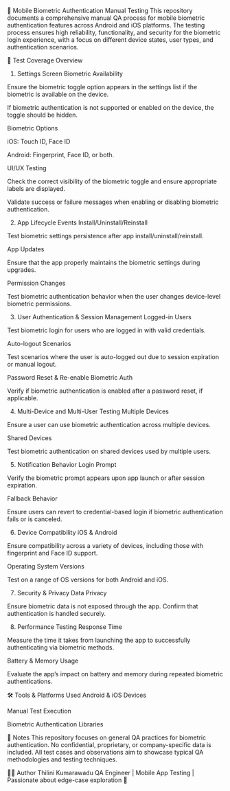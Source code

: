 📲 Mobile Biometric Authentication Manual Testing
This repository documents a comprehensive manual QA process for mobile biometric authentication features across Android and iOS platforms. The testing process ensures high reliability, functionality, and security for the biometric login experience, with a focus on different device states, user types, and authentication scenarios.

🧪 Test Coverage Overview
1. Settings Screen
Biometric Availability

Ensure the biometric toggle option appears in the settings list if the biometric is available on the device.

If biometric authentication is not supported or enabled on the device, the toggle should be hidden.

Biometric Options

iOS: Touch ID, Face ID

Android: Fingerprint, Face ID, or both.

UI/UX Testing

Check the correct visibility of the biometric toggle and ensure appropriate labels are displayed.

Validate success or failure messages when enabling or disabling biometric authentication.

2. App Lifecycle Events
Install/Uninstall/Reinstall

Test biometric settings persistence after app install/uninstall/reinstall.

App Updates

Ensure that the app properly maintains the biometric settings during upgrades.

Permission Changes

Test biometric authentication behavior when the user changes device-level biometric permissions.

3. User Authentication & Session Management
Logged-in Users

Test biometric login for users who are logged in with valid credentials.

Auto-logout Scenarios

Test scenarios where the user is auto-logged out due to session expiration or manual logout.

Password Reset & Re-enable Biometric Auth

Verify if biometric authentication is enabled after a password reset, if applicable.

4. Multi-Device and Multi-User Testing
Multiple Devices

Ensure a user can use biometric authentication across multiple devices.

Shared Devices

Test biometric authentication on shared devices used by multiple users.

5. Notification Behavior
Login Prompt

Verify the biometric prompt appears upon app launch or after session expiration.

Fallback Behavior

Ensure users can revert to credential-based login if biometric authentication fails or is canceled.

6. Device Compatibility
iOS & Android

Ensure compatibility across a variety of devices, including those with fingerprint and Face ID support.

Operating System Versions

Test on a range of OS versions for both Android and iOS.

7. Security & Privacy
Data Privacy

Ensure biometric data is not exposed through the app. Confirm that authentication is handled securely.

8. Performance Testing
Response Time

Measure the time it takes from launching the app to successfully authenticating via biometric methods.

Battery & Memory Usage

Evaluate the app’s impact on battery and memory during repeated biometric authentications.

🛠️ Tools & Platforms Used
Android & iOS Devices

Manual Test Execution

Biometric Authentication Libraries

📎 Notes
This repository focuses on general QA practices for biometric authentication. No confidential, proprietary, or company-specific data is included. All test cases and observations aim to showcase typical QA methodologies and testing techniques.

👩‍💻 Author
Thilini Kumarawadu
QA Engineer | Mobile App Testing | Passionate about edge-case exploration 🚀

